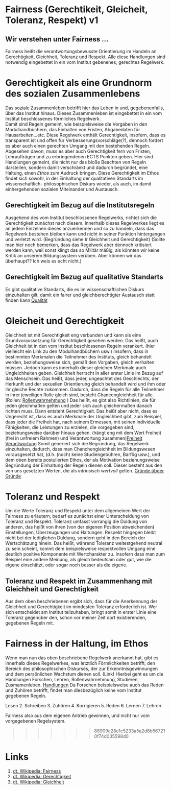 <!---
   NAME - The NAME of this project is:
ethos

  FILE - The FILENAME of the current file is:
/v1.md

  CREATION - This project was CREATED on:
2017-01-28-16:15:00 UTC

  MODIFICATION - This project was last MODIFIED on:
2017-01-28-16:15:00 UTC

  VERSION - The current VERSION of this project is:
<git-commit-hash>-2017-01-28-16:15:00 UTC

  CREATOR(S) - This project was CREATED by:
Michael Czechowski, Martin Maga

  CONTACT - You can CONTACT the creator(s) or developer(s) of this project at:
E-Mail: mail@martinmaga.de

  COPYRIGHT - The COPYRIGHT holder of this project is:
COPYRIGHT (c) 2016 Martin Maga

  LICENSE - This project is LICENSED under the following license:
Martin Maga 2016 CC BY-SA 4.0 https://creativecommons.org

  SUBFILE – This is a SUBFILE! For more INFORMATION on this project go to:
/README.md
--->

# Fairness (Gerechtikeit, Gleicheit, Toleranz, Respekt) **v1**
## Wir verstehen unter Fairness …


Fairness heißt die verantwortungsbewusste Orientierung im Handeln an Gerechtigkeit, Gleichheit, Toleranz und Respekt. Alle diese Handlungen sind notwendig eingebettet in ein vom Institut gebenenes, gerechtes Regelwerk.

# Gerechtigkeit als eine Grundnorm des sozialen Zusammenlebens
Das soziale Zusammenleben betrifft hier das Leben in und, gegebenenfalls, über das Institut hinaus. Dieses Zusammenleben ist eingebettet in ein vom Institut beschlossenes förmliches Regelwerk.  
Damit sind Regeln gemeint, wie beispielsweise die Vorgaben in den Modulhandbüchern, das Einhalten von Fristen, Abgabedaten für Hausarbeiten...etc. Diese Regelwerk enthält Gerechtigkeit, insofern, dass es transparent ist und offen für Verbesserungsvorschläge(?), dennoch fordert es aber auch einen gerechten Umgang mit den bestehenden Regeln.
Abgesehen davon, muss es aber auch Gerechtigkeit fern von Fristen, Lehraufträgen und zu erbringendenen ECTS Punkten geben. Hier sind Handlungen gemeint, die nicht nur das bloße Beachten von Regeln darstellen, sondern damit verschränkt und dadurch begründet, eine Haltung, einen *Ethos* zum Audruck bringen.
Diese Gerechtigkeit im Ethos findet sich sowohl, in der Einhaltung der qualitativen Standarts im wissenschaftlich- philosophischen Diskurs wieder, als auch, im damit einhergehenden sozialen Miteinander und Austausch.

## Gerechtigkeit im Bezug auf die Institutsregeln
Ausgehend des vom Institut beschlossenen Regelwerks, richtet sich die Gerechtigkeit zunächst nach diesem. Innerhalb dieses Regelwerkes liegt es an jedem Einzelnen dieses anzuerkennen und so zu handeln, dass das Regelwerk bestehen bleiben kann und nicht in seiner Funktion hintergangen und verletzt wird. (Begründung siehe # Gleichheit und Gerechtigkeit)
(Sollte man hier noch bemerken, dass das Regelwerk aber dennoch kritisiert werden kann, weil sonst klingt das so Militär mäßig, als könnten wir keine Kritik an unserem Bildungssystem verüben. Aber können wir das überhaupt?? Ich weis es echt nicht.)

## Gerechtigkeit im Bezug auf qualitative Standarts

Es gibt qualitative Standarts, die es im wissenschaftlichen Diskurs einzuhalten gilt, damit ein fairer und gleichberechtigter Austausch statt finden kann.[Qualität](../contents/values/v5_quality.md)

# Gleicheit und Gerechtigkeit

Gleichheit ist mit Gerechtigkeit eng verbunden und kann als eine Grundvoraussetzung für Gerechtigkeit gesehen werden. Das heißt, auch Gleichheit ist in den vom Institut beschlossenen Regeln verankert. (hier vielleicht ein Link zu den Modulhandbüchern usw.) Insofern, dass in bestimmten Merkmalen die Teilnehmer des Instituts, gleich behandelt werden, beziehungsweise sich, gemäß den Vorgaben, gleich verhalten müssen. Jedoch kann es innerhalb dieser gleichen Merkmale auch Ungleichheiten geben.
Gleichheit herrscht in aller erster Linie im Bezug auf das Menschsein. Das heißt, dass jeder, ungeachtet des Geschlechts, der Herkunft und der sexuellen Orientierung gleich behandelt wird und ihm oder ihr gleiche Rechte zukommen. Dadurch, dass die Regeln für alle Teilnehmer in ihrer jeweiligen Rolle gleich sind, besteht Chancengleichheit für alle. (Rollen: [Rollenwahrnehmung](../contents/actions/a3_roles.md) )
Das heißt, es gibt also Richtlinien, die für jeden gleichmaßen gelten und jeder sich auch gleichermaßen danach richten muss. Dann entsteht Gerechtigkeit. Das heißt aber nicht, dass es Ungerecht ist, dass es auch Merkmale der Ungleichheit gibt, zum Beispiel, dass jeder die Freiheit hat, nach seinem Ermessen, mit seinen individuelle Fähigkeiten, die Leistungen zu erzielen, die vorgegeben sind, beziehungsweise darüber hinaus gehen. (hängt eng mit dem Wert Freiheit (frei in unfreiem Rahmen) und Verantwortung zusammen)[Freiheit](../contents/values/v2_freedom.md) [Verantwortung](../contents/values/v6_responsibility.md)
Somit generiert sich die Begründung, das Regelwerk einzuhalten, dadurch, dass man Chanchengleichheit im Bildungswesen vorausgesetzt hat, (d.h. (noch) keine Studiengebühren, Barfög usw.), und dem oben bereits postulierten Ethos, der als Motivation beziehungsweise Begründung der Einhaltung der Regeln dienen soll. Dieser besteht aus den von uns gesetzten Werten, die als *intrinsisch wertvoll* gelten. [Gründe übder Gründe](../contents/reasons/reasons.md)


# Toleranz und Respekt

Um die Werte Toleranz und Respekt unter dem allgemeinen Wert der Fairness zu erläutern, bedarf es zunächst einer Unterscheidung von Toleranz und Respekt.
Toleranz umfasst vorrangig die Duldung von anderen, das heißt von ihren (von der eigenen Position abweichenden) Einstellungen, Überzeugungen und Haltungen.
Respekt hingegen bleibt nicht bei der lediglichen Duldung, sondern geht in den Bereich der Wertschätzung hinein. Das heißt, während Toleranz weitestgehend neutral zu sein scheint, kommt dem beispielsweise respektvollen Umgang eine deutlich positive Komponente mit Wertcharakter zu. Insofern dass man zum Beispiel eine andere Meinung, als gleich bedeutsam oder gut, wie die eigene einschätzt, oder sogar noch besser als die eigene.

## Toleranz und Respekt im Zusammenhang mit Gleichheit und Gerechtigkeit

Aus dem oben beschriebenen ergibt sich, dass für die Anerkennung der Gleichheit und Gerechtigkeit im mindesten Toleranz erforderlich ist. Wer sich entscheidet am Institut teilzuhaben, bringt somit in erster Linie eine Toleranz gegenüber den, schon vor meiner Zeit dort existierenden, gegebenen Regeln mit.

# Fairness in der Haltung, im Ethos

Wenn man nun das oben beschriebene Regelwerk anerkannt hat, gibt es innerhalb dieses Regelwerkes, was letztlich Förmlichkeiten betrifft, den Bereich des philosophischen Diskurses, der zur Erkenntnisgewinnungen und dem persönlichen Wachstum dienen soll. (Link)
Hierbei geht es um die Handlungen Forschen, Lehren, Rollenwahrnehmung, Studieren, Zusmamenleben. [Handlungen](../content/actions/) Da Forschen beispielsweise auch das Reden und Zuhören betrifft, findet man diesbezüglich keine vom Institut gegebenen Regeln.


Lesen
2. Schreiben
3. Zuhören
4. Korrigieren
5. Reden
6. Lernen
7. Lehren

Fairness also aus dem eigenen Antrieb gewinnen, und nicht nur vom vorgegebenen Regelsystem.












>>>>>>> 88909c28e1c5233a5a2d8b567210f74d035598d0
# Links
1. [dt. Wikipedia: Fairness](https://de.wikipedia.org/wiki/Fairness)
2. [dt. Wikipedia: Gerechtigkeit](https://de.wikipedia.org/wiki/Gerechtigkeit)
3. [dt. Wikipedia: Gleichheit](https://de.wikipedia.org/wiki/Gleichheit)
